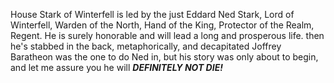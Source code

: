House Stark of Winterfell is led by the just Eddard Ned Stark, Lord of
Winterfell, Warden of the North, Hand of the King, Protector of the Realm,
Regent.  He is surely honorable and will lead a long and prosperous life.
then he's stabbed in the back, metaphorically, and decapitated
Joffrey Baratheon was the one to do Ned in, but his story was only about to
begin, and let me assure you he will ___DEFINITELY NOT DIE!___